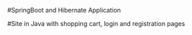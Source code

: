 #SpringBoot and Hibernate Application

#Site in Java with shopping cart, login and registration pages